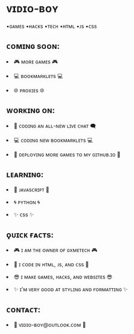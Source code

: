 <!DOCTYPE html>

<html>

 <head>
  <h1><b>ᴠɪᴅɪᴏ-ʙᴏʏ</b></h1>
    <p>•ɢᴀᴍᴇs •ʜᴀᴄᴋs •ᴛᴇᴄʜ •ʜᴛᴍʟ •ᴊs •ᴄss</p>
 </head>
  
 <body>
  <h2>ᴄᴏᴍɪɴɢ sᴏᴏɴ:</h2>
    <p><li>🎮 ᴍᴏʀᴇ ɢᴀᴍᴇs 🎮</li></p>
    <p><li>💻 ʙᴏᴏᴋᴍᴀʀᴋʟᴇᴛs 💻</li></p>
    <p><li>🌐 ᴘʀᴏxɪᴇs 🌐</li></p>
    
   <h2>ᴡᴏʀᴋɪɴɢ ᴏɴ:</h2>
    <p><li>💬 ᴄᴏᴅɪɴɢ ᴀɴ ᴀʟʟ-ɴᴇᴡ ʟɪᴠᴇ ᴄʜᴀᴛ 🗨</li></p>
    <p><li>💻 ᴄᴏᴅɪɴɢ ɴᴇᴡ ʙᴏᴏᴋᴍᴀʀᴋʟᴇᴛs 💻</li></p>
    <p><li>📨 ᴅᴇᴘʟᴏʏɪɴɢ ᴍᴏʀᴇ ɢᴀᴍᴇs ᴛᴏ ᴍʏ ɢɪᴛʜᴜʙ.ɪᴏ 📨</li></p>
    
  <h2>ʟᴇᴀʀɴɪɴɢ:</h2>
    <p><li>🧩 ᴊᴀᴠᴀsᴄʀɪᴘᴛ 🧩</li></p>
    <p><li>🌀 ᴘʏᴛʜᴏɴ 🌀</li></p>
    <p><li>✨ ᴄss ✨</li></p>
    
  <h2>ǫᴜɪᴄᴋ ғᴀᴄᴛs:</h2>
    <p><li>🎮 ɪ ᴀᴍ ᴛʜᴇ ᴏᴡɴᴇʀ ᴏғ ɢxᴍᴇᴛᴇᴄʜ 🎮</li></p>
    <p><li>🧩 ɪ ᴄᴏᴅᴇ ɪɴ ʜᴛᴍʟ, ᴊs, ᴀɴᴅ ᴄss 🧩</li></p>
    <p><li>😎 ɪ ᴍᴀᴋᴇ ɢᴀᴍᴇs, ʜᴀᴄᴋs, ᴀɴᴅ ᴡᴇʙsɪᴛᴇs 😎</li></p>
    <p><li>✨ ɪ'ᴍ ᴠᴇʀʏ ɢᴏᴏᴅ ᴀᴛ sᴛʏʟɪɴɢ ᴀɴᴅ ғᴏʀᴍᴀᴛᴛɪɴɢ ✨</li></p>
    
  <h2>ᴄᴏɴᴛᴀᴄᴛ:</h2>
     <p><li>📨 ᴠɪᴅɪᴏ-ʙᴏʏ@ᴏᴜᴛʟᴏᴏᴋ.ᴄᴏᴍ 📨</li></p>
 </body>

</html>

<!--
-Ideas:
- 🔭 Currently working on
- 🌱 Currently learning
- 👯 Collaborate on
- 🤔 Want help with
- 💬 Ask me about
- 📫 How to reach me
- 😄 Pronouns
- ⚡ Fun fact
-->
